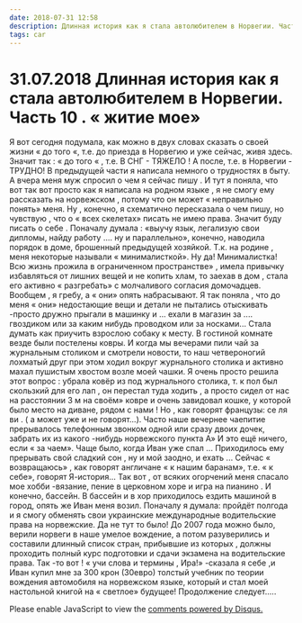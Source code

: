```yaml
---
date: 2018-07-31 12:58
description: Длинная история как я стала автолюбителем в Норвегии. Часть 10 . « житие мое»
tags: car
---
```

# 31.07.2018 Длинная история как я стала автолюбителем в Норвегии. Часть 10 . « житие мое»

Я вот сегодня подумала,  как можно в двух словах сказать о своей жизни  « до того «, т.е. до приезда в Норвегию   и уже сейчас, живя здесь. Значит так : « до того « , т.е.  В СНГ  - ТЯЖЕЛО ! А после, т.е. в Норвегии - ТРУДНО!  В  предыдущей части я написала немного о трудностях в быту. А вчера меня муж спросил  о чем я сейчас пишу . И тут я поняла, что вот так вот просто как я написала на родном языке , я не смогу ему  рассказать на норвежском , потому что он может « неправильно понять» меня. Ну , конечно, я схематично пересказала о чем пишу, но чувствую , что о « всех скелетах» писать не имею права. Значит буду писать о себе . Поначалу думала : «выучу язык, легализую свои дипломы, найду работу .... ну и параллельно», конечно, наводила порядок в доме, брошенный предыдущей хозяйкой. Т.к. на родине , меня некоторые называли « минималисткой». Ну да! Минималистка! Всю жизнь прожила в ограниченном пространстве» , имела привычку избавляться от лишних вещей и не копить хлам, то заехав в дом  , стала его активно « разгребать» с молчаливого согласия домочадцев.  Вообщем , я гребу, а « они» опять набрасывают.  Я так поняла , что до меня « они»  недостающие вещи и детали не пытались отыскивать -просто дружно прыгали в машинку и ... ехали в магазин  за .... гвоздиком или за каким нибудь проводком  или за носками...   Стала думать как приучить взрослою собаку к месту. В гостиной комнате везде были постелены ковры. И когда мы вечерами пили чай за журнальным столиком и смотрели новости, то наш четвероногий лохматый друг при этом ходил вокруг журнального столика и активно махал пушистым хвостом возле моей чашки. Я очень просто решила этот вопрос : убрала ковёр из под журнального столика, т. к пол был скользкий для его лап , он перестал туда ходить , а просто сидел от нас на расстоянии 3 м  на своём» ковре и очень завидовал кошке, у которой было место на диване, рядом с нами ! Но , как говорят французы: се ля ви . ( а может уже и не говорят...).  Часто наше вечернее чаепитие прерывалось телефонным звонком одной или сразу двоих дочек, забрать их из какого -нибудь норвежского пункта А»  И это ещё ничего, если « за чаем». Чаще было, когда Иван уже спал ... Приходилось ему прерывать свой сладкий сон , ну и мой заодно, и ехать ...               Сейчас « возвращаюсь» , как говорят англичане   « к нашим баранам», т.е.  « к себе», говорят  Я-история...  Так вот , от всяких огорчений меня спасало мое хобби -вязание, пение в церковном хоре и игра на пианино . И конечно, бассейн. В бассейн и в хор приходилось ездить машиной в город, опять же Иван меня возил. Поначалу я думала: пройдёт полгода и я смогу обменять свои украинские международные водительские права на норвежские. Да не тут то было! До 2007 года можно было, верили норвеги в наше умелое вождение, а потом разуверились и составили длинный список  стран, прибывшие из которых , должны проходить полный курс подготовки и сдачи экзамена на водительские права.  Так -то вот !  « учи слова и термины , Ира!» -сказала я себе  ,и Иван купил мне за 300 крон (30евро) толстый учебник  по теории      вождения автомобиля  на норвежском языке, который и стал моей настольной книгой на « светлое» будущее!                   Продолжение следует.....

<div id="disqus_thread"></div>
<script>
    /**
    *  RECOMMENDED CONFIGURATION VARIABLES: EDIT AND UNCOMMENT THE SECTION BELOW TO INSERT DYNAMIC VALUES FROM YOUR PLATFORM OR CMS.
    *  LEARN WHY DEFINING THESE VARIABLES IS IMPORTANT: https://disqus.com/admin/universalcode/#configuration-variables    */
    /*
    var disqus_config = function () {
    this.page.url = PAGE_URL;  // Replace PAGE_URL with your page's canonical URL variable
    this.page.identifier = PAGE_IDENTIFIER; // Replace PAGE_IDENTIFIER with your page's unique identifier variable
    };
    */
    (function() { // DON'T EDIT BELOW THIS LINE
    var d = document, s = d.createElement('script');
    s.src = 'https://irina-blog-1.disqus.com/embed.js';
    s.setAttribute('data-timestamp', +new Date());
    (d.head || d.body).appendChild(s);
    })();
</script>
<noscript>Please enable JavaScript to view the <a href="https://disqus.com/?ref_noscript">comments powered by Disqus.</a></noscript>
